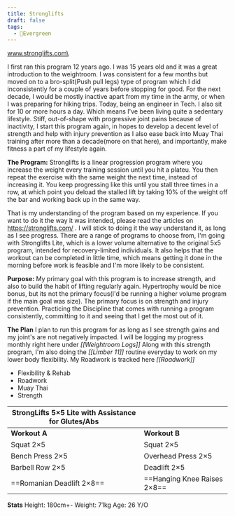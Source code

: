 ```yaml
---
title: Stronglifts
draft: false
tags:
  - 🌲Evergreen
---
```

www.stronglifts.com\

I first ran this program 12 years ago. I was 15 years old and it was a great introduction to the weightroom. 
I was consistent for a few months but moved on to a bro-split(Push pull legs) type of program which I did inconsistently for a couple of years before stopping for good. For the next decade, I would be mostly inactive apart from my time in the army, or when I was preparing for hiking trips. 
Today, being an engineer in Tech. I also sit for 10 or more hours a day. Which means I've been living quite a sedentary lifestyle. 
Stiff, out-of-shape with progressive joint pains because of inactivity, I start this program again, in hopes to develop a decent level of strength and help with injury prevention as I also ease back into Muay Thai training after more than a decade(more on that here), and importantly, make fitness a part of my lifestyle again. 

**The Program:** 
Stronglifts is a linear progression program where you increase the weight every training session until you hit a plateu. You then repeat the exercise with the same weight the next time, instead of increasing it. You keep progressing like this until you stall three times in a row, at which point you deload the stalled lift by taking 10% of the weight off the bar and working back up in the same way. 

That is my understanding of the program based on my experience. If you want to do it the way it was intended, please read the articles on https://stronglifts.com/  . I will stick to doing it the way understand it, as long as I see progress. 
There are a range of programs to choose from, I'm going with Stronglifts Lite, which is a lower volume alternative to the original 5x5 program, intended for recovery-limited individuals. It also helps that the workout can be completed in little time, which means getting it done in the morning before work is feasible and I'm more likely to be consistent. 


**Purpose:**
My primary goal with this program is to increase strength, and also to build the habit of lifting regularly again. 
Hypertrophy would be nice bonus, but its not the primary focus(I'd be running a higher volume program if the main goal was size). The primary focus is on strength and injury prevention. Practicing the Discipline that comes with running a program consistently, committing to it and seeing that I get the most out of it. 



**The Plan** 
I plan to run this program for as long as I see strength gains and my joint's are not negatively impacted. 
I will be logging my progress monthly right here under *[[Weightroom Logs]]* 
Along with this strength program, I'm also doing the *[[Limber 11]]* routine everyday to work on my lower body flexibility.
My Roadwork is tracked here  *[[Roadwork]]*


- Flexibility & Rehab
- Roadwork
- Muay Thai 
- Strength


| StrongLifts 5×5 Lite with Assistance for Glutes/Abs |                             |
| --------------------------------------------------- | --------------------------- |
| **Workout A**                                       | **Workout B**               |
| Squat 2×5                                           | Squat 2×5                   |
| Bench Press 2×5                                     | Overhead Press 2×5          |
| Barbell Row 2×5                                     | Deadlift 2×5                |
| ==Romanian Deadlift 2×8==                           | ==Hanging Knee Raises 2×8== |



**Stats**
Height: 180cm+-
Weight: 71kg
Age: 26 Y/O








